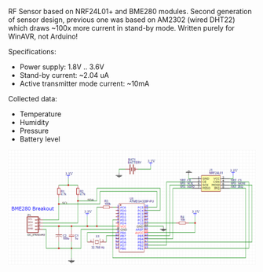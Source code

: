 RF Sensor based on NRF24L01+ and BME280 modules. Second generation of sensor design, previous one was based on AM2302 (wired DHT22) which draws ~100x more current in stand-by mode.
Written purely for WinAVR, not Arduino!

Specifications:
- Power supply:  1.8V .. 3.6V
- Stand-by current: ~2.04 uA
- Active transmitter mode current: ~10mA

Collected data:
- Temperature
- Humidity
- Pressure
- Battery level

![circuit diagram](/docs/SensorV2Schematic.png?raw=true "Sensor circuit diagram")